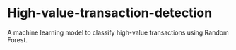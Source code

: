 # High-value-transaction-detection
A machine learning model to classify high-value transactions using Random Forest.
